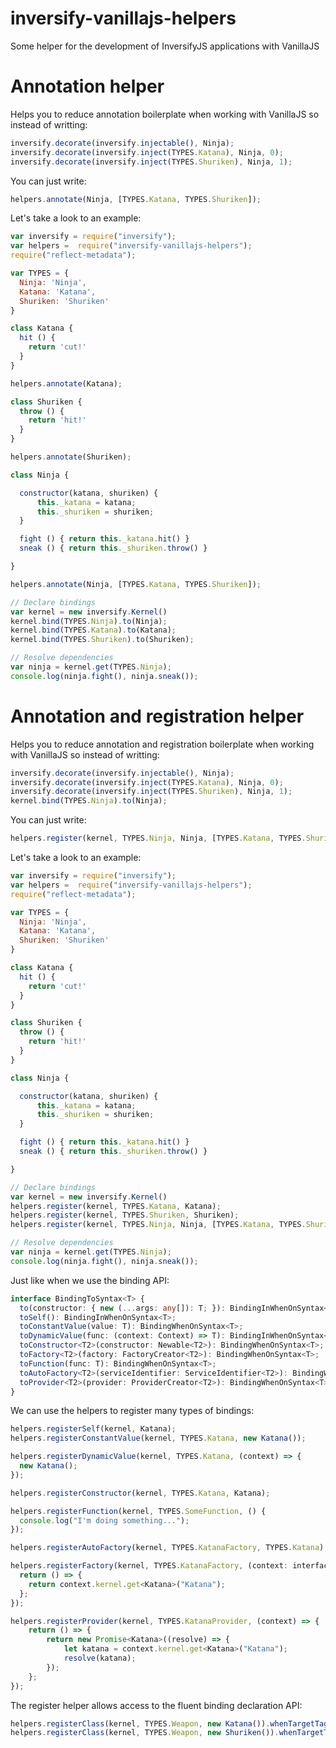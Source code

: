 # inversify-vanillajs-helpers
Some helper for the development of InversifyJS applications with VanillaJS

# Annotation helper
Helps you to reduce annotation boilerplate when working with VanillaJS so instead of writting:

```js
inversify.decorate(inversify.injectable(), Ninja);
inversify.decorate(inversify.inject(TYPES.Katana), Ninja, 0);
inversify.decorate(inversify.inject(TYPES.Shuriken), Ninja, 1);
```
You can just write:

```js
helpers.annotate(Ninja, [TYPES.Katana, TYPES.Shuriken]);
```

Let's take a look to an example:

```js
var inversify = require("inversify");
var helpers =  require("inversify-vanillajs-helpers");
require("reflect-metadata");

var TYPES = {
  Ninja: 'Ninja',
  Katana: 'Katana',
  Shuriken: 'Shuriken'
}

class Katana {
  hit () {
    return 'cut!'
  }
}

helpers.annotate(Katana);

class Shuriken {
  throw () {
    return 'hit!'
  }
}

helpers.annotate(Shuriken);

class Ninja {

  constructor(katana, shuriken) {
      this._katana = katana;
      this._shuriken = shuriken;
  }

  fight () { return this._katana.hit() }
  sneak () { return this._shuriken.throw() }

}

helpers.annotate(Ninja, [TYPES.Katana, TYPES.Shuriken]);

// Declare bindings
var kernel = new inversify.Kernel()
kernel.bind(TYPES.Ninja).to(Ninja);
kernel.bind(TYPES.Katana).to(Katana);
kernel.bind(TYPES.Shuriken).to(Shuriken);

// Resolve dependencies
var ninja = kernel.get(TYPES.Ninja);
console.log(ninja.fight(), ninja.sneak());
```

# Annotation and registration helper
Helps you to reduce annotation and registration boilerplate when working with VanillaJS so instead of writting:

```js
inversify.decorate(inversify.injectable(), Ninja);
inversify.decorate(inversify.inject(TYPES.Katana), Ninja, 0);
inversify.decorate(inversify.inject(TYPES.Shuriken), Ninja, 1);
kernel.bind(TYPES.Ninja).to(Ninja);
```
You can just write:

```js
helpers.register(kernel, TYPES.Ninja, Ninja, [TYPES.Katana, TYPES.Shuriken]);
```

Let's take a look to an example:
```js
var inversify = require("inversify");
var helpers =  require("inversify-vanillajs-helpers");
require("reflect-metadata");

var TYPES = {
  Ninja: 'Ninja',
  Katana: 'Katana',
  Shuriken: 'Shuriken'
}

class Katana {
  hit () {
    return 'cut!'
  }
}

class Shuriken {
  throw () {
    return 'hit!'
  }
}

class Ninja {

  constructor(katana, shuriken) {
      this._katana = katana;
      this._shuriken = shuriken;
  }

  fight () { return this._katana.hit() }
  sneak () { return this._shuriken.throw() }

}

// Declare bindings
var kernel = new inversify.Kernel()
helpers.register(kernel, TYPES.Katana, Katana);
helpers.register(kernel, TYPES.Shuriken, Shuriken);
helpers.register(kernel, TYPES.Ninja, Ninja, [TYPES.Katana, TYPES.Shuriken]);

// Resolve dependencies
var ninja = kernel.get(TYPES.Ninja);
console.log(ninja.fight(), ninja.sneak());
```

Just like when we use the binding API:
```ts
interface BindingToSyntax<T> {
  to(constructor: { new (...args: any[]): T; }): BindingInWhenOnSyntax<T>;
  toSelf(): BindingInWhenOnSyntax<T>;
  toConstantValue(value: T): BindingWhenOnSyntax<T>;
  toDynamicValue(func: (context: Context) => T): BindingInWhenOnSyntax<T>;
  toConstructor<T2>(constructor: Newable<T2>): BindingWhenOnSyntax<T>;
  toFactory<T2>(factory: FactoryCreator<T2>): BindingWhenOnSyntax<T>;
  toFunction(func: T): BindingWhenOnSyntax<T>;
  toAutoFactory<T2>(serviceIdentifier: ServiceIdentifier<T2>): BindingWhenOnSyntax<T>;
  toProvider<T2>(provider: ProviderCreator<T2>): BindingWhenOnSyntax<T>;
}
```
We can use the helpers to register many types of bindings:

```js
helpers.registerSelf(kernel, Katana);
helpers.registerConstantValue(kernel, TYPES.Katana, new Katana());

helpers.registerDynamicValue(kernel, TYPES.Katana, (context) => {
  new Katana();
});

helpers.registerConstructor(kernel, TYPES.Katana, Katana);

helpers.registerFunction(kernel, TYPES.SomeFunction, () {
  console.log("I'm doing something...");
});

helpers.registerAutoFactory(kernel, TYPES.KatanaFactory, TYPES.Katana);

helpers.registerFactory(kernel, TYPES.KatanaFactory, (context: interfaces.Context) => {
  return () => {
    return context.kernel.get<Katana>("Katana");
  };
});

helpers.registerProvider(kernel, TYPES.KatanaProvider, (context) => {
    return () => {
        return new Promise<Katana>((resolve) => {
            let katana = context.kernel.get<Katana>("Katana");
            resolve(katana);
        });
    };
});
```

The register helper allows access to the fluent binding declaration API:

```js
helpers.registerClass(kernel, TYPES.Weapon, new Katana()).whenTargetTagged("throwable", false);
helpers.registerClass(kernel, TYPES.Weapon, new Shuriken()).whenTargetTagged("throwable", true);
```
